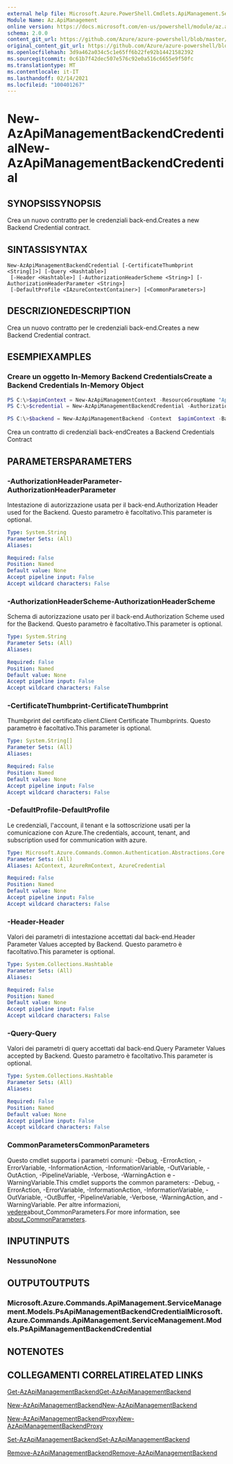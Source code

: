 ```yaml
---
external help file: Microsoft.Azure.PowerShell.Cmdlets.ApiManagement.ServiceManagement.dll-Help.xml
Module Name: Az.ApiManagement
online version: https://docs.microsoft.com/en-us/powershell/module/az.apimanagement/new-azapimanagementbackendcredential
schema: 2.0.0
content_git_url: https://github.com/Azure/azure-powershell/blob/master/src/ApiManagement/ApiManagement/help/New-AzApiManagementBackendCredential.md
original_content_git_url: https://github.com/Azure/azure-powershell/blob/master/src/ApiManagement/ApiManagement/help/New-AzApiManagementBackendCredential.md
ms.openlocfilehash: 3d9a462a034c5c1e65ff6b22fe92b14421582392
ms.sourcegitcommit: 0c61b7f42dec507e576c92e0a516c6655e9f50fc
ms.translationtype: MT
ms.contentlocale: it-IT
ms.lasthandoff: 02/14/2021
ms.locfileid: "100401267"
---
```

# <span data-ttu-id="3eff6-101">New-AzApiManagementBackendCredential</span><span class="sxs-lookup"><span data-stu-id="3eff6-101">New-AzApiManagementBackendCredential</span></span>

## <span data-ttu-id="3eff6-102">SYNOPSIS</span><span class="sxs-lookup"><span data-stu-id="3eff6-102">SYNOPSIS</span></span>
<span data-ttu-id="3eff6-103">Crea un nuovo contratto per le credenziali back-end.</span><span class="sxs-lookup"><span data-stu-id="3eff6-103">Creates a new Backend Credential contract.</span></span>

## <span data-ttu-id="3eff6-104">SINTASSI</span><span class="sxs-lookup"><span data-stu-id="3eff6-104">SYNTAX</span></span>

```
New-AzApiManagementBackendCredential [-CertificateThumbprint <String[]>] [-Query <Hashtable>]
 [-Header <Hashtable>] [-AuthorizationHeaderScheme <String>] [-AuthorizationHeaderParameter <String>]
 [-DefaultProfile <IAzureContextContainer>] [<CommonParameters>]
```

## <span data-ttu-id="3eff6-105">DESCRIZIONE</span><span class="sxs-lookup"><span data-stu-id="3eff6-105">DESCRIPTION</span></span>
<span data-ttu-id="3eff6-106">Crea un nuovo contratto per le credenziali back-end.</span><span class="sxs-lookup"><span data-stu-id="3eff6-106">Creates a new Backend Credential contract.</span></span>

## <span data-ttu-id="3eff6-107">ESEMPI</span><span class="sxs-lookup"><span data-stu-id="3eff6-107">EXAMPLES</span></span>

### <span data-ttu-id="3eff6-108">Creare un oggetto In-Memory Backend Credentials</span><span class="sxs-lookup"><span data-stu-id="3eff6-108">Create a Backend Credentials In-Memory Object</span></span>
```powershell
PS C:\>$apimContext = New-AzApiManagementContext -ResourceGroupName "Api-Default-WestUS" -ServiceName "contoso"
PS C:\>$credential = New-AzApiManagementBackendCredential -AuthorizationHeaderScheme basic -AuthorizationHeaderParameter opensesame -Query @{"sv" = @('xx', 'bb'); "sr" = @('cc')} -Header @{"x-my-1" = @('val1', 'val2')}

PS C:\>$backend = New-AzApiManagementBackend -Context  $apimContext -BackendId 123 -Url 'https://contoso.com/awesomeapi' -Protocol http -Title "first backend" -SkipCertificateChainValidation $true -Credential $credential -Description "my backend"
```

<span data-ttu-id="3eff6-109">Crea un contratto di credenziali back-end</span><span class="sxs-lookup"><span data-stu-id="3eff6-109">Creates a Backend Credentials Contract</span></span>

## <span data-ttu-id="3eff6-110">PARAMETERS</span><span class="sxs-lookup"><span data-stu-id="3eff6-110">PARAMETERS</span></span>

### <span data-ttu-id="3eff6-111">-AuthorizationHeaderParameter</span><span class="sxs-lookup"><span data-stu-id="3eff6-111">-AuthorizationHeaderParameter</span></span>
<span data-ttu-id="3eff6-112">Intestazione di autorizzazione usata per il back-end.</span><span class="sxs-lookup"><span data-stu-id="3eff6-112">Authorization Header used for the Backend.</span></span>
<span data-ttu-id="3eff6-113">Questo parametro è facoltativo.</span><span class="sxs-lookup"><span data-stu-id="3eff6-113">This parameter is optional.</span></span>

```yaml
Type: System.String
Parameter Sets: (All)
Aliases:

Required: False
Position: Named
Default value: None
Accept pipeline input: False
Accept wildcard characters: False
```

### <span data-ttu-id="3eff6-114">-AuthorizationHeaderScheme</span><span class="sxs-lookup"><span data-stu-id="3eff6-114">-AuthorizationHeaderScheme</span></span>
<span data-ttu-id="3eff6-115">Schema di autorizzazione usato per il back-end.</span><span class="sxs-lookup"><span data-stu-id="3eff6-115">Authorization Scheme used for the Backend.</span></span>
<span data-ttu-id="3eff6-116">Questo parametro è facoltativo.</span><span class="sxs-lookup"><span data-stu-id="3eff6-116">This parameter is optional.</span></span>

```yaml
Type: System.String
Parameter Sets: (All)
Aliases:

Required: False
Position: Named
Default value: None
Accept pipeline input: False
Accept wildcard characters: False
```

### <span data-ttu-id="3eff6-117">-CertificateThumbprint</span><span class="sxs-lookup"><span data-stu-id="3eff6-117">-CertificateThumbprint</span></span>
<span data-ttu-id="3eff6-118">Thumbprint del certificato client.</span><span class="sxs-lookup"><span data-stu-id="3eff6-118">Client Certificate Thumbprints.</span></span>
<span data-ttu-id="3eff6-119">Questo parametro è facoltativo.</span><span class="sxs-lookup"><span data-stu-id="3eff6-119">This parameter is optional.</span></span>

```yaml
Type: System.String[]
Parameter Sets: (All)
Aliases:

Required: False
Position: Named
Default value: None
Accept pipeline input: False
Accept wildcard characters: False
```

### <span data-ttu-id="3eff6-120">-DefaultProfile</span><span class="sxs-lookup"><span data-stu-id="3eff6-120">-DefaultProfile</span></span>
<span data-ttu-id="3eff6-121">Le credenziali, l'account, il tenant e la sottoscrizione usati per la comunicazione con Azure.</span><span class="sxs-lookup"><span data-stu-id="3eff6-121">The credentials, account, tenant, and subscription used for communication with azure.</span></span>

```yaml
Type: Microsoft.Azure.Commands.Common.Authentication.Abstractions.Core.IAzureContextContainer
Parameter Sets: (All)
Aliases: AzContext, AzureRmContext, AzureCredential

Required: False
Position: Named
Default value: None
Accept pipeline input: False
Accept wildcard characters: False
```

### <span data-ttu-id="3eff6-122">-Header</span><span class="sxs-lookup"><span data-stu-id="3eff6-122">-Header</span></span>
<span data-ttu-id="3eff6-123">Valori dei parametri di intestazione accettati dal back-end.</span><span class="sxs-lookup"><span data-stu-id="3eff6-123">Header Parameter Values accepted by Backend.</span></span>
<span data-ttu-id="3eff6-124">Questo parametro è facoltativo.</span><span class="sxs-lookup"><span data-stu-id="3eff6-124">This parameter is optional.</span></span>

```yaml
Type: System.Collections.Hashtable
Parameter Sets: (All)
Aliases:

Required: False
Position: Named
Default value: None
Accept pipeline input: False
Accept wildcard characters: False
```

### <span data-ttu-id="3eff6-125">-Query</span><span class="sxs-lookup"><span data-stu-id="3eff6-125">-Query</span></span>
<span data-ttu-id="3eff6-126">Valori dei parametri di query accettati dal back-end.</span><span class="sxs-lookup"><span data-stu-id="3eff6-126">Query Parameter Values accepted by Backend.</span></span>
<span data-ttu-id="3eff6-127">Questo parametro è facoltativo.</span><span class="sxs-lookup"><span data-stu-id="3eff6-127">This parameter is optional.</span></span>

```yaml
Type: System.Collections.Hashtable
Parameter Sets: (All)
Aliases:

Required: False
Position: Named
Default value: None
Accept pipeline input: False
Accept wildcard characters: False
```

### <span data-ttu-id="3eff6-128">CommonParameters</span><span class="sxs-lookup"><span data-stu-id="3eff6-128">CommonParameters</span></span>
<span data-ttu-id="3eff6-129">Questo cmdlet supporta i parametri comuni: -Debug, -ErrorAction, -ErrorVariable, -InformationAction, -InformationVariable, -OutVariable, -OutAction, -PipelineVariable, -Verbose, -WarningAction e -WarningVariable.</span><span class="sxs-lookup"><span data-stu-id="3eff6-129">This cmdlet supports the common parameters: -Debug, -ErrorAction, -ErrorVariable, -InformationAction, -InformationVariable, -OutVariable, -OutBuffer, -PipelineVariable, -Verbose, -WarningAction, and -WarningVariable.</span></span> <span data-ttu-id="3eff6-130">Per altre informazioni, [vedere](http://go.microsoft.com/fwlink/?LinkID=113216)about_CommonParameters.</span><span class="sxs-lookup"><span data-stu-id="3eff6-130">For more information, see [about_CommonParameters](http://go.microsoft.com/fwlink/?LinkID=113216).</span></span>

## <span data-ttu-id="3eff6-131">INPUT</span><span class="sxs-lookup"><span data-stu-id="3eff6-131">INPUTS</span></span>

### <span data-ttu-id="3eff6-132">Nessuno</span><span class="sxs-lookup"><span data-stu-id="3eff6-132">None</span></span>

## <span data-ttu-id="3eff6-133">OUTPUT</span><span class="sxs-lookup"><span data-stu-id="3eff6-133">OUTPUTS</span></span>

### <span data-ttu-id="3eff6-134">Microsoft.Azure.Commands.ApiManagement.ServiceManagement.Models.PsApiManagementBackendCredential</span><span class="sxs-lookup"><span data-stu-id="3eff6-134">Microsoft.Azure.Commands.ApiManagement.ServiceManagement.Models.PsApiManagementBackendCredential</span></span>

## <span data-ttu-id="3eff6-135">NOTE</span><span class="sxs-lookup"><span data-stu-id="3eff6-135">NOTES</span></span>

## <span data-ttu-id="3eff6-136">COLLEGAMENTI CORRELATI</span><span class="sxs-lookup"><span data-stu-id="3eff6-136">RELATED LINKS</span></span>

[<span data-ttu-id="3eff6-137">Get-AzApiManagementBackend</span><span class="sxs-lookup"><span data-stu-id="3eff6-137">Get-AzApiManagementBackend</span></span>](./Get-AzApiManagementBackend.md)

[<span data-ttu-id="3eff6-138">New-AzApiManagementBackend</span><span class="sxs-lookup"><span data-stu-id="3eff6-138">New-AzApiManagementBackend</span></span>](./New-AzApiManagementBackend.md)

[<span data-ttu-id="3eff6-139">New-AzApiManagementBackendProxy</span><span class="sxs-lookup"><span data-stu-id="3eff6-139">New-AzApiManagementBackendProxy</span></span>](./New-AzApiManagementBackendProxy.md)

[<span data-ttu-id="3eff6-140">Set-AzApiManagementBackend</span><span class="sxs-lookup"><span data-stu-id="3eff6-140">Set-AzApiManagementBackend</span></span>](./Set-AzApiManagementBackend.md)

[<span data-ttu-id="3eff6-141">Remove-AzApiManagementBackend</span><span class="sxs-lookup"><span data-stu-id="3eff6-141">Remove-AzApiManagementBackend</span></span>](./Remove-AzApiManagementBackend.md)
